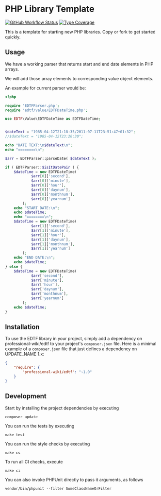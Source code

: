 # PHP Library Template

[![GitHub Workflow Status](https://img.shields.io/github/workflow/status/ProfessionalWiki/EDTF/CI)](https://github.com/ProfessionalWiki/EDTF/actions?query=workflow%3ACI)
[![Type Coverage](https://shepherd.dev/github/ProfessionalWiki/EDTF/coverage.svg)](https://shepherd.dev/github/ProfessionalWiki/EDTF)

This is a template for starting new PHP libraries. Copy or fork to get started quickly.

## Usage

We have a working parser that returns start and end date elements in PHP arrays.

We will add those array elements to corresponding value object elements.

An example for current parser would be:

```php
<?php

require 'EDTFParser.php';
require 'edtf/value/EDTFDateTime.php';

use EDTF\Value\EDTFDateTime as EDTFDateTime;


$dateText = "1985-04-12T21:18:35/2011-07-11T23:51:47+01:32";
//$dateText = "1985-04-12T23:20:30";

echo "DATE TEXT:\n$dateText\n";
echo "========\n";

$arr = EDTFParser::parseDate( $dateText );

if ( EDTFParser::$isItDatePair ) {
	$dateTime = new EDTFDateTime( 
			$arr[0]['second'],	
			$arr[0]['minute'],
			$arr[0]['hour'],
			$arr[0]['daynum'],
			$arr[0]['monthnum'],
			$arr[0]['yearnum']
		);			
	echo "START DATE:\n";
	echo $dateTime;
	echo "========\n";
	$dateTime = new EDTFDateTime( 
			$arr[1]['second'],	
			$arr[1]['minute'],
			$arr[1]['hour'],
			$arr[1]['daynum'],
			$arr[1]['monthnum'],
			$arr[1]['yearnum']
		);
	echo "END DATE:\n";	
	echo $dateTime;	
} else {
	$dateTime = new EDTFDateTime( 
			$arr['second'],	
			$arr['minute'],
			$arr['hour'],
			$arr['daynum'],
			$arr['monthnum'],
			$arr['yearnum']
		);	
	echo $dateTime;		
}
```

## Installation

To use the EDTF library in your project, simply add a dependency on professional-wiki/edtf
to your project's `composer.json` file. Here is a minimal example of a `composer.json`
file that just defines a dependency on UPDATE_NAME 1.x:

```json
{
    "require": {
        "professional-wiki/edtf": "~1.0"
    }
}
```

## Development

Start by installing the project dependencies by executing

    composer update

You can run the tests by executing

    make test
    
You can run the style checks by executing

    make cs
    
To run all CI checks, execute

    make ci
    
You can also invoke PHPUnit directly to pass it arguments, as follows

    vendor/bin/phpunit --filter SomeClassNameOrFilter
